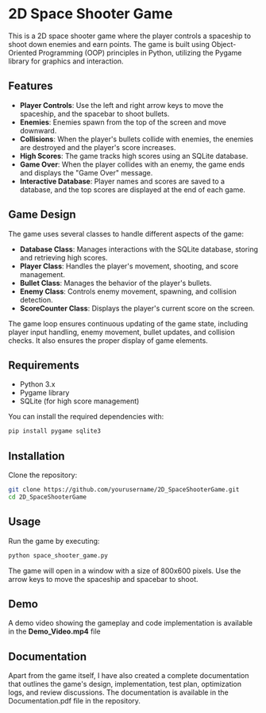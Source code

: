 # 2D Space Shooter Game

This is a 2D space shooter game where the player controls a spaceship to shoot down enemies and earn points. The game is built using Object-Oriented Programming (OOP) principles in Python, utilizing the Pygame library for graphics and interaction.

## Features
- **Player Controls**: Use the left and right arrow keys to move the spaceship, and the spacebar to shoot bullets.
- **Enemies**: Enemies spawn from the top of the screen and move downward.
- **Collisions**: When the player's bullets collide with enemies, the enemies are destroyed and the player's score increases.
- **High Scores**: The game tracks high scores using an SQLite database.
- **Game Over**: When the player collides with an enemy, the game ends and displays the "Game Over" message.
- **Interactive Database**: Player names and scores are saved to a database, and the top scores are displayed at the end of each game.

## Game Design

The game uses several classes to handle different aspects of the game:
- **Database Class**: Manages interactions with the SQLite database, storing and retrieving high scores.
- **Player Class**: Handles the player's movement, shooting, and score management.
- **Bullet Class**: Manages the behavior of the player's bullets.
- **Enemy Class**: Controls enemy movement, spawning, and collision detection.
- **ScoreCounter Class**: Displays the player's current score on the screen.

The game loop ensures continuous updating of the game state, including player input handling, enemy movement, bullet updates, and collision checks. It also ensures the proper display of game elements.

## Requirements

- Python 3.x
- Pygame library
- SQLite (for high score management)

You can install the required dependencies with:

```bash
pip install pygame sqlite3
```

## Installation

Clone the repository:

```bash
git clone https://github.com/yourusername/2D_SpaceShooterGame.git
cd 2D_SpaceShooterGame
```

## Usage

Run the game by executing:

```bash
python space_shooter_game.py
```

The game will open in a window with a size of 800x600 pixels. Use the arrow keys to move the spaceship and spacebar to shoot.

## Demo

A demo video showing the gameplay and code implementation is available in the **Demo_Video.mp4** file

## Documentation

Apart from the game itself, I have also created a complete documentation that outlines the game's design, implementation, test plan, optimization logs, and review discussions. The documentation is available in the Documentation.pdf file in the repository.

